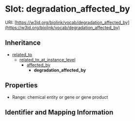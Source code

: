 # Slot: degradation_affected_by

URI: [https://w3id.org/biolink/vocab/degradation_affected_by](https://w3id.org/biolink/vocab/degradation_affected_by)




## Inheritance

* [related_to](related_to.md)
    * [related_to_at_instance_level](related_to_at_instance_level.md)
        * [affected_by](affected_by.md)
            * **degradation_affected_by**



## Properties

 * Range: chemical entity or gene or gene product



## Identifier and Mapping Information





